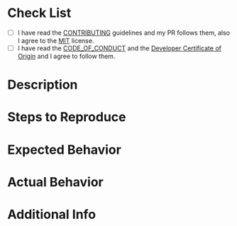 # Check List

- [ ] I have read the [CONTRIBUTING](CONTRIBUTING.md) guidelines and my PR follows them, also I agree to
      the [MIT](../LICENSE) license.
- [ ] I have read the [CODE_OF_CONDUCT](CODE_OF_CONDUCT.md) and the [Developer Certificate of Origin](DCO.md) and I
      agree to follow them.

# Description

# Steps to Reproduce

# Expected Behavior

# Actual Behavior

# Additional Info

